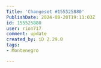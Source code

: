 ```yaml
---
Title: 'Changeset #155525880'
PublishDate: 2024-08-20T19:11:03Z
id: 155525880
user: rion717
comment: update
created_by: iD 2.29.0
tags:
- Montenegro

---
```

